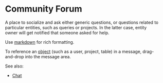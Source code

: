 <!-- TITLE: Community Forum -->
<!-- SUBTITLE: -->

# Community Forum

A place to socialize and ask either generic questions, or questions related to particular entities,
such as queries or projects. In the latter case, entity owner will get notified that someone asked
for help.

Use [markdown](markdown.md) for rich formatting.

To reference an [object](../entities/entities.md) (such as a user, project, table) in
a message, drag-and-drop into the message area.

See also:
* [Chat](chat.md)
